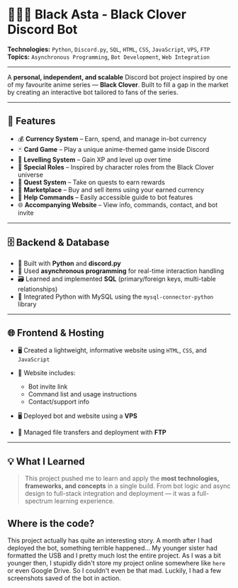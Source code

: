 # 🧝‍♂️🍀 Black Asta - Black Clover Discord Bot

**Technologies:** `Python`, `Discord.py`, `SQL`, `HTML`, `CSS`, `JavaScript`, `VPS`, `FTP`  
**Topics:** `Asynchronous Programming`, `Bot Development`, `Web Integration`

---

A **personal, independent, and scalable** Discord bot project inspired by one of my favourite anime series — **Black Clover**. Built to fill a gap in the market by creating an interactive bot tailored to fans of the series.

---

## 🌟 Features

- 💰 **Currency System** – Earn, spend, and manage in-bot currency  
- 🃏 **Card Game** – Play a unique anime-themed game inside Discord  
- 🧬 **Levelling System** – Gain XP and level up over time  
- 🧙 **Special Roles** – Inspired by character roles from the Black Clover universe  
- 🧭 **Quest System** – Take on quests to earn rewards  
- 🛒 **Marketplace** – Buy and sell items using your earned currency  
- 📜 **Help Commands** – Easily accessible guide to bot features  
- 🌐 **Accompanying Website** – View info, commands, contact, and bot invite

---

## 🗄️ Backend & Database

- 🐍 Built with **Python** and **discord.py**
- 🧵 Used **asynchronous programming** for real-time interaction handling
- 🗃️ Learned and implemented **SQL** (primary/foreign keys, multi-table relationships)
- 🔌 Integrated Python with MySQL using the `mysql-connector-python` library

---

## 🌐 Frontend & Hosting

- 🖥️ Created a lightweight, informative website using `HTML`, `CSS`, and `JavaScript`
- 🔗 Website includes:
  - Bot invite link
  - Command list and usage instructions
  - Contact/support info

- 🖥️ Deployed bot and website using a **VPS**
- 📁 Managed file transfers and deployment with **FTP**

---

## 💡 What I Learned

> This project pushed me to learn and apply the **most technologies, frameworks, and concepts** in a single build. From bot logic and async design to full-stack integration and deployment — it was a full-spectrum learning experience.

## Where is the code?
This project actually has quite an interesting story. A month after I had deployed the bot, something terrible happened... My younger sister had formatted the USB and I pretty much lost the entire project. As I was a bit younger then, I stupidly didn't store my project online somewhere like `here` or even Google Drive. So I couldn't even be that mad. Luckily, I had a few screenshots saved of the bot in action.


